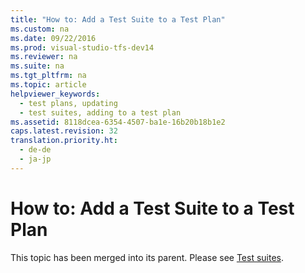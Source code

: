 ```yaml
---
title: "How to: Add a Test Suite to a Test Plan"
ms.custom: na
ms.date: 09/22/2016
ms.prod: visual-studio-tfs-dev14
ms.reviewer: na
ms.suite: na
ms.tgt_pltfrm: na
ms.topic: article
helpviewer_keywords: 
  - test plans, updating
  - test suites, adding to a test plan
ms.assetid: 8118dcea-6354-4507-ba1e-16b20b18b1e2
caps.latest.revision: 32
translation.priority.ht: 
  - de-de
  - ja-jp
---
```

# How to: Add a Test Suite to a Test Plan
This topic has been merged into its parent. Please see [Test suites](../vs140/organizing-test-cases-using-test-suites.md).